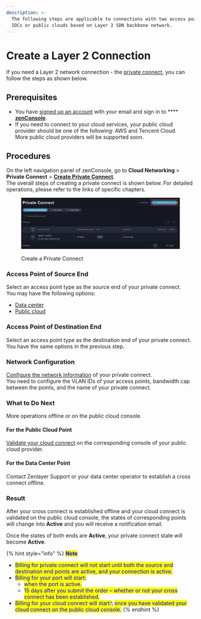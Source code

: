 ```yaml
---
description: >-
  The following steps are applicable to connections with two access points of
  IDCs or public clouds based on Layer 2 SDN backbone network.
---
```


# Create a Layer 2 Connection

If you need a Layer 2 network connection - the [private connect](../../overview/concepts.md#private-connect), you can follow the steps as shown below.



## Prerequisites

* You have [signed up an account](../../../platform/account-management/create-an-account.md) with your email and sign in to **** [**zenConsole**](https://console.zenlayer.com/).
* If you need to connect to your cloud services, your public cloud provider should be one of the following: AWS and Tencent Cloud.\
  More public cloud providers will be supported soon.



## Procedures

On the left navigation panel of zenConsole, go to **Cloud Networking** > **Private Connect** > [**Create Private Connect**](https://console.zenlayer.com/sdn/network/create/ptp). \
The overall steps of creating a private connect is shown below. For detailed operations, please refer to the links of specific chapters.

<figure><img src="../../../.gitbook/assets/image (18).png" alt=""><figcaption><p>Create a Private Connect</p></figcaption></figure>

### Access Point of Source End&#x20;

Select an access point type as the source end of your private connect.\
You may have the following options:

* [Data center](select-a-data-center-as-access-point.md)
* [Public cloud](select-a-public-cloud-as-access-point.md)



### Access Point of Destination End

Select an access point type as the destination end of your private connect.\
You have the same options in the previous step.



### Network Configuration

[Configure the network information](configure-network-information.md) of your private connect.\
You need to configure the VLAN IDs of your access points, bandwidth cap between the points, and the name of your private connect. &#x20;



### What to Do Next

More operations offline or on the public cloud console.

#### For the Public Cloud Point

[Validate your cloud connect](../validate-connection-in-public-cloud.md) on the corresponding console of your public cloud provider.

#### For the Data Center Point

Contact Zenlayer Support or your data center operator to establish a cross connect offline.



### Result

After your cross connect is established offline and your cloud connect is validated on the public cloud console, the states of corresponding points will change into **Active** and you will receive a notification email.

Once the states of both ends are **Active**, your private connect state will become **Active**.

{% hint style="info" %}
<mark style="color:blue;">**Note**</mark>

* <mark style="color:blue;">Billing for private connect will not start until both the source and destination end points are active, and your connection is active.</mark>
* <mark style="color:blue;">Billing for your port will start:</mark>
  * <mark style="color:blue;">when the port is active.</mark>
  * <mark style="color:blue;">15 days after you submit the order – whether or not your cross connect has been established.</mark>
* <mark style="color:blue;">Billing for your cloud connect will start:</mark>\ <mark style="color:blue;">once you have validated your cloud connect on the public cloud console.</mark>
{% endhint %}

